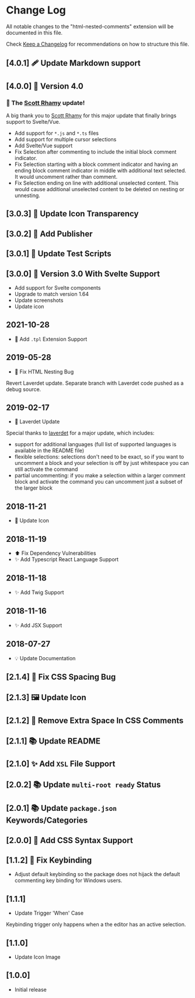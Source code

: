 # Change Log

All notable changes to the "html-nested-comments" extension will be documented in this file.

Check [Keep a Changelog](http://keepachangelog.com/) for recommendations on how to structure this file.

## [4.0.1] 🩹 Update Markdown support

## [4.0.0] 🔖 Version 4.0

### 🎉 The [Scott Rhamy](https://github.com/cycle4passion) update!

A big thank you to [Scott Rhamy](https://github.com/cycle4passion) for this major update that finally brings support to Svelte/Vue.

- Add support for `*.js` and `*.ts` files
- Add support for multiple cursor selections
- Add Svelte/Vue support
- Fix Selection after commenting to include the initial block comment indicator.
- Fix Selection starting with a block comment indicator and having an ending block comment indicator in middle with additional text selected. It would uncomment rather than comment.
- Fix Selection ending on line with additional unselected content. This would cause additional unselected content to be deleted on nesting or unnesting.

## [3.0.3] 💄 Update Icon Transparency

## [3.0.2] 🔧 Add Publisher

## [3.0.1] 🔧 Update Test Scripts

## [3.0.0] 🔖 Version 3.0 With Svelte Support

- Add support for Svelte components
- Upgrade to match version 1.64
- Update screenshots
- Update icon

## 2021-10-28

- 🔧 Add `.tpl` Extension Support

## 2019-05-28

- 🐛 Fix HTML Nesting Bug

Revert Laverdet update. Separate branch with Laverdet code pushed as a debug source.

## 2019-02-17

- 🚀 Laverdet Update

Special thanks to [laverdet](https://github.com/laverdet) for a major update, which includes:

- support for additional languages (full list of supported languages is available in the README file)
- flexible selections: selections don't need to be exact, so if you want to uncomment a block and your selection is off by just whitespace you can still activate the command
- partial uncommenting: if you make a selection within a larger comment block and activate the command you can uncomment just a subset of the larger block

## 2018-11-21

- 💄 Update Icon

## 2018-11-19

- ⬆️ Fix Dependency Vulnerabilities
- ✨ Add Typescript React Language Support

## 2018-11-18

- ✨ Add Twig Support

## 2018-11-16

- ✨ Add JSX Support

## 2018-07-27

- 💡 Update Documentation

## [2.1.4] 🐛 Fix CSS Spacing Bug

## [2.1.3] 🖼️ Update Icon

## [2.1.2] 🎨 Remove Extra Space In CSS Comments

## [2.1.1] 📚 Update README

## [2.1.0] ✨ Add `XSL` File Support

## [2.0.2] 📚 Update `multi-root ready` Status

## [2.0.1] 📚 Update `package.json` Keywords/Categories

## [2.0.0] 🔧 Add CSS Syntax Support

## [1.1.2] 🔧 Fix Keybinding

- Adjust default keybinding so the package does not hijack the default commenting key binding for Windows users.

## [1.1.1]

- Update Trigger 'When' Case

Keybinding trigger only happens when a the editor has an active selection.

## [1.1.0]

- Update Icon Image

## [1.0.0]

- Initial release
